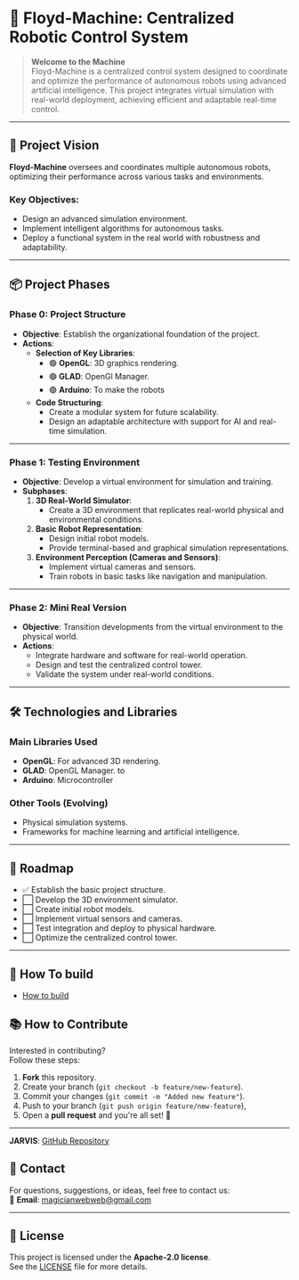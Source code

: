 # 🚀 Floyd-Machine: Centralized Robotic Control System

> **Welcome to the Machine**  
Floyd-Machine is a centralized control system designed to coordinate and optimize the performance of autonomous robots using advanced artificial intelligence. This project integrates virtual simulation with real-world deployment, achieving efficient and adaptable real-time control.

---

## 🧠 Project Vision
**Floyd-Machine** oversees and coordinates multiple autonomous robots, optimizing their performance across various tasks and environments.

### Key Objectives:
- Design an advanced simulation environment.
- Implement intelligent algorithms for autonomous tasks.
- Deploy a functional system in the real world with robustness and adaptability.

---

## 📦 Project Phases

### **Phase 0: Project Structure**
- **Objective**: Establish the organizational foundation of the project.
- **Actions**:
  - **Selection of Key Libraries**:
    - 🟢 **OpenGL**: 3D graphics rendering.
    - 🟢 **GLAD**: OpenGl Manager.
    - 🟢 **Arduino**: To make the robots
  - **Code Structuring**:
    - Create a modular system for future scalability.
    - Design an adaptable architecture with support for AI and real-time simulation.

---

### **Phase 1: Testing Environment**
- **Objective**: Develop a virtual environment for simulation and training.
- **Subphases**:
  1. **3D Real-World Simulator**:
     - Create a 3D environment that replicates real-world physical and environmental conditions.
  2. **Basic Robot Representation**:
     - Design initial robot models.
     - Provide terminal-based and graphical simulation representations.
  3. **Environment Perception (Cameras and Sensors)**:
     - Implement virtual cameras and sensors.
     - Train robots in basic tasks like navigation and manipulation.

---

### **Phase 2: Mini Real Version**
- **Objective**: Transition developments from the virtual environment to the physical world.
- **Actions**:
  - Integrate hardware and software for real-world operation.
  - Design and test the centralized control tower.
  - Validate the system under real-world conditions.

---

## 🛠️ Technologies and Libraries

### **Main Libraries Used**
- **OpenGL**: For advanced 3D rendering.
- **GLAD**: OpenGL Manager. to 
- **Arduino**: Microcontroller

### **Other Tools (Evolving)**
- Physical simulation systems.
- Frameworks for machine learning and artificial intelligence.

---

## 🚧 Roadmap

- ✅ Establish the basic project structure.
- ⬜ Develop the 3D environment simulator.
- ⬜ Create initial robot models.
- ⬜ Implement virtual sensors and cameras.
- ⬜ Test integration and deploy to physical hardware.
- ⬜ Optimize the centralized control tower.

---


## 🚀 How To build
  - <a href="Docs/Build.md">How to build</a>


## 📚 How to Contribute

Interested in contributing?  
Follow these steps:

1. **Fork** this repository.
2. Create your branch (`git checkout -b feature/new-feature`).
3. Commit your changes (`git commit -m "Added new feature"`).
4. Push to your branch (`git push origin feature/new-feature`),
6. Open a **pull request** and you're all set! 🚀

---

**JARVIS**: [GitHub Repository](https://github.com/Jordan-Iralde/ProBestoJarvisAI)

## 💬 Contact
For questions, suggestions, or ideas, feel free to contact us:  
📧 **Email**: magicianwebweb@gmail.com  

---

## 📝 License

This project is licensed under the **Apache-2.0 license**.  
See the [LICENSE](LICENSE) file for more details.
